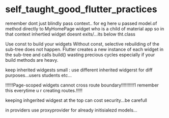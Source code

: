 # self_taught_good_flutter_practices



remember dont just blindly pass context..
for eg here u passed model.of method directly to MyHomePage widget who is a child of material app so in that context inhertied widget doesnt exits/...its below tht.class

Use const to build your widgets
Without const, selective rebuilding of the sub-tree does not happen. Flutter creates a new instance of each widget in the sub-tree and calls build() wasting precious cycles especially if your build methods are heavy.


keep inherited widgests small : use different inherited widgerst for diff purposes...users students etc...


!!!!!!Page-scoped widgets cannot cross route boundary!!!!!!!!!!1 remember this everytime u r creating routes.!!!!!


keeping inhgerited widgest at the top can cost security...be carefull


in providers use proxyprovider for already initisialezd models...
